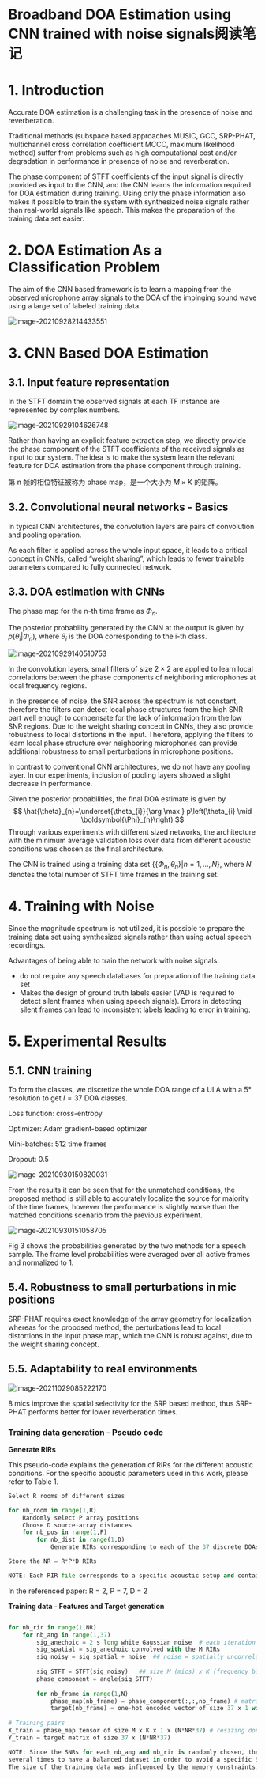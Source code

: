 # Broadband DOA Estimation using CNN trained with noise signals阅读笔记
# 1. Introduction

Accurate DOA estimation is a challenging task in the presence of noise and reverberation.

Traditional methods (subspace based approaches MUSIC, GCC, SRP-PHAT, multichannel cross correlation coefficient MCCC, maximum likelihood method) suffer from problems such as high computational cost and/or degradation in performance in presence of noise and reverberation.

The phase component of STFT coefficients of the input signal is directly provided as input to the CNN, and the CNN learns the information required for DOA estimation during training. Using only the phase information also makes it possible to train the system with synthesized noise signals rather than real-world signals like speech. This makes the preparation of the training data set easier.

# 2. DOA Estimation As a Classification Problem

The aim of the CNN based framework is to learn a mapping from the observed microphone array signals to the DOA of the impinging sound wave using a large set of labeled training data.

![image-20210928214433551](https://tva1.sinaimg.cn/large/008i3skNly1guwoe3iywij60it0770u502.jpg)

# 3. CNN Based DOA Estimation

## 3.1. Input feature representation

In the STFT domain the observed signals at each TF instance are represented by complex numbers.

![image-20210929104626748](https://tva1.sinaimg.cn/large/008i3skNly1guxazmmkiuj60ix04zjrx02.jpg)

Rather than having an explicit feature extraction step, we directly provide the phase component of the STFT coefficients of the received signals as input to our system. The idea is to make the system learn the relevant feature for DOA estimation from the phase component through training.

第 n 帧的相位特征被称为 phase map，是一个大小为 $M \times K$ 的矩阵。

## 3.2. Convolutional neural networks - Basics

In typical CNN architectures, the convolution layers are pairs of convolution and pooling operation.



As each filter is applied across the whole input space, it leads to a critical concept in CNNs, called “weight sharing”, which leads to fewer trainable parameters compared to fully connected network.

## 3.3. DOA estimation with CNNs

The phase map for the n-th time frame as $\Phi_n$.

The posterior probability generated by the CNN at the output is given by $p(\theta_i|\Phi_n)$, where $\theta_i$ is the DOA corresponding to the i-th class.

![image-20210929140510753](https://tva1.sinaimg.cn/large/008i3skNly1guxgqfezg5j60m308q3z502.jpg)

In the convolution layers, small filters of size $2\times2$ are applied to learn local correlations between the phase components of neighboring microphones at local frequency regions.

In the presence of noise, the SNR across the spectrum is not constant, therefore the filters can detect local phase structures from the high SNR part well enough to compensate for the lack of information from the low SNR regions. Due to the weight sharing concept in CNNs, they also provide robustness to local distortions in the input. Therefore, applying the filters to learn local phase structure over neighboring microphones can provide additional robustness to small perturbations in microphone positions.

In contrast to conventional CNN architectures, we do not have any pooling layer. In our experiments, inclusion of pooling layers showed a slight decrease in performance.

Given the posterior probabilities, the final DOA estimate is given by
$$
\hat{\theta}_{n}=\underset{\theta_{i}}{\arg \max } p\left(\theta_{i} \mid \boldsymbol{\Phi}_{n}\right)
$$
Through various experiments with different sized networks, the architecture with the minimum average validation loss over data from different acoustic conditions was chosen as the final architecture.

The CNN is trained using a training data set $\{\{\Phi_n,\theta_n\} | n=1,...,N\}$, where $N$ denotes the total number of STFT time frames in the training set.

# 4. Training with Noise

Since the magnitude spectrum is not utilized, it is possible to prepare the training data set using synthesized signals rather than using actual speech recordings.

Advantages of being able to train the network with noise signals:

* do not require any speech databases for preparation of the training data set
* Makes the design of ground truth labels easier (VAD is required to detect silent frames when using speech signals). Errors in detecting silent frames can lead to inconsistent labels leading to error in training.

# 5. Experimental Results

## 5.1. CNN training

To form the classes, we discretize the whole DOA range of a ULA with a 5° resolution to get $I = 37$ DOA classes.

Loss function: cross-entropy

Optimizer: Adam gradient-based optimizer

Mini-batches: 512 time frames

Dropout: 0.5

![image-20210930150820031](https://tva1.sinaimg.cn/large/008i3skNly1guyo6g426aj60lp0f2mze02.jpg)

From the results it can be seen that for the unmatched conditions, the proposed method is still able to accurately localize the source for majority of the time frames, however the performance is slightly worse than the matched conditions scenario from the previous experiment.

![image-20210930151058705](https://tva1.sinaimg.cn/large/008i3skNly1guyo95sxd7j60le09ijsq02.jpg)

Fig 3 shows the probabilities generated by the two methods for a speech sample. The frame level probabilities were averaged over all active frames and normalized to 1.

## 5.4. Robustness to small perturbations in mic positions

SRP-PHAT requires exact knowledge of the array geometry for localization whereas for the proposed method, the perturbations lead to local distortions in the input phase map, which the CNN is robust against, due to the weight sharing concept.

## 5.5. Adaptability to real environments

![image-20211029085222170](https://tva1.sinaimg.cn/large/008i3skNly1gvvwa708ugj30li074js7.jpg)

8 mics improve the spatial selectivity for the SRP based method, thus SRP-PHAT performs better for lower reverberation times.



### Training data generation - Pseudo code

**Generate RIRs**

This pseudo-code explains the generation of RIRs for the different acoustic conditions. For the specific acoustic parameters used in this work, please refer to Table 1.

```python
Select R rooms of different sizes

for nb_room in range(1,R) 
    Randomly select P array positions
    Choose D source-array distances
    for nb_pos in range(1,P)
        for nb_dist in range(1,D)
            Generate RIRs corresponding to each of the 37 discrete DOAs and M microphones

Store the NR = R*P*D RIRs

NOTE: Each RIR file corresponds to a specific acoustic setup and contains 37 x M source-mic RIRs for each DOA and microphone in the array
```

In the referenced paper: R = 2, P = 7, D = 2

**Training data - Features and Target generation**

```python

for nb_rir in range(1,NR)
    for nb_ang in range(1,37)
        sig_anechoic = 2 s long white Gaussian noise  # each iteration a different variance was used
        sig_spatial = sig_anechoic convolved with the M RIRs
        sig_noisy = sig_spatial + noise  ## noise = spatially uncorrelated white noise with a randomly chosen SNR in the range of [0,20]dB
        
        sig_STFT = STFT(sig_noisy)   ## size M (mics) x K (frequency bins) x N (time frames)
        phase_component = angle(sig_STFT)
        
        for nb_frame in range(1,N)
            phase_map(nb_frame) = phase_component(:,:,nb_frame) # matrix of size M x K taken from phase_component
            target(nb_frame) = one-hot encoded vector of size 37 x 1 with the true DOA label as 1, rest 0s
        
# Training pairs
X_train = phase_map tensor of size M x K x 1 x (N*NR*37) # resizing done for input to Conv2D in Keras
Y_train = target matrix of size 37 x (N*NR*37)

NOTE: Since the SNRs for each nb_ang and nb_rir is randomly chosen, the whole procedure was repeated 
several times to have a balanced dataset in order to avoid a specific SNR bias. 
The size of the training data was influenced by the memory constraints.

```

